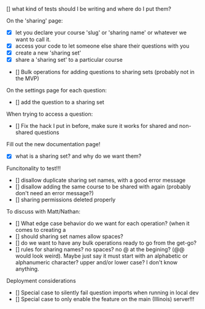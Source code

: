 

[] what kind of tests should I be writing and where do I put them?

On the 'sharing' page:
- [x] let you declare your course 'slug' or 'sharing name' or whatever we want to call it.
- [x] access your code to let someone else share their questions with you
- [x] create a new 'sharing set'
- [x] share a 'sharing set' to a particular course
- [] Bulk operations for adding questions to sharing sets (probably not in the MVP)


On the settings page for each question:
- [] add the question to a sharing set


When trying to access a question:
- [] Fix the hack I put in before, make sure it works for shared and non-shared questions


Fill out the new documentation page!
- [x] what is a sharing set? and why do we want them?


Funcitonality to test!!!
- [] disallow duplicate sharing set names, with a good error message
- [] disallow adding the same course to be shared with again (probably don't need an error message?)
- [] sharing permissions deleted properly


To discuss with Matt/Nathan:
- [] What edge case behavior do we want for each operation? (when it comes to creating a
- [] should sharing set names allow spaces?
- [] do we want to have any bulk operations ready to go from the get-go?
- [] rules for sharing names? no spaces? no @ at the begining? (@@ would look weird). Maybe just say it must start with an alphabetic or alphanumeric character? upper and/or lower case? I don't know anything.


Deployment considerations
- [] Special case to silently fail question imports when running in local dev
- [] Special case to only enable the feature on the main (Illinois) server!!!
